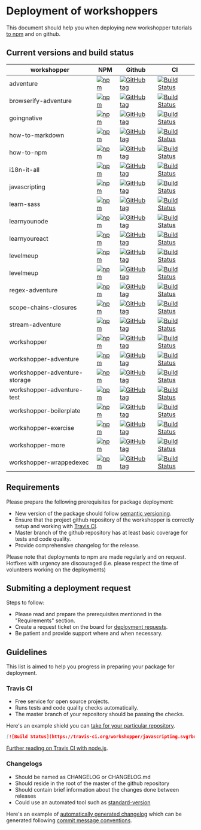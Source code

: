 # Deployment of workshoppers

This document should help you when deploying new workshopper tutorials [to npm](https://www.npmjs.com/org/workshopper) and on github.

## Current versions and build status

workshopper | NPM | Github | CI |
------------| --- | ------ | -- |
adventure   | [![npm](https://img.shields.io/npm/v/adventure.svg)](https://www.npmjs.com/package/adventure) | [![GitHub tag](https://img.shields.io/github/tag/workshopper/adventure.svg)](https://github.com/workshopper/adventure) | [![Build Status](https://travis-ci.org/workshopper/adventure.svg?branch=master)](https://travis-ci.org/workshopper/adventure)
browserify-adventure | [![npm](https://img.shields.io/npm/v/browserify-adventure.svg)](https://www.npmjs.com/package/browserify-adventure) | [![GitHub tag](https://img.shields.io/github/tag/workshopper/browserify-adventure.svg)](https://github.com/workshopper/browserify-adventure) | [![Build Status](https://travis-ci.org/workshopper/browserify-adventure.svg?branch=master)](https://travis-ci.org/workshopper/browserify-adventure)
goingnative | [![npm](https://img.shields.io/npm/v/goingnative.svg)]() | [![GitHub tag](https://img.shields.io/github/tag/workshopper/goingnative.svg)]() | [![Build Status](https://travis-ci.org/workshopper/goingnative.svg?branch=master)](https://travis-ci.org/workshopper/goingnative)
how-to-markdown | [![npm](https://img.shields.io/npm/v/how-to-markdown.svg)]() | [![GitHub tag](https://img.shields.io/github/tag/workshopper/how-to-markdown.svg)]() | [![Build Status](https://travis-ci.org/workshopper/how-to-markdown.svg?branch=master)](https://travis-ci.org/workshopper/how-to-markdown)
how-to-npm | [![npm](https://img.shields.io/npm/v/how-to-npm.svg)]() | [![GitHub tag](https://img.shields.io/github/tag/workshopper/how-to-npm.svg)]() | [![Build Status](https://travis-ci.org/workshopper/how-to-npm.svg?branch=master)](https://travis-ci.org/workshopper/how-to-npm)
i18n-it-all | [![npm](https://img.shields.io/npm/v/i18n-it-all.svg)]() | [![GitHub tag](https://img.shields.io/github/tag/workshopper/i18n-it-all.svg)]() | [![Build Status](https://travis-ci.org/workshopper/i18n-it-all.svg?branch=master)](https://travis-ci.org/workshopper/i18n-it-all)
javascripting | [![npm](https://img.shields.io/npm/v/javascripting.svg)]() | [![GitHub tag](https://img.shields.io/github/tag/workshopper/javascripting.svg)]() | [![Build Status](https://travis-ci.org/workshopper/javascripting.svg?branch=master)](https://travis-ci.org/workshopper/javascripting)
learn-sass | [![npm](https://img.shields.io/npm/v/learn-sass.svg)]() | [![GitHub tag](https://img.shields.io/github/tag/workshopper/learn-sass.svg)]() | [![Build Status](https://travis-ci.org/workshopper/learn-sass.svg?branch=master)](https://travis-ci.org/workshopper/learn-sass)
learnyounode | [![npm](https://img.shields.io/npm/v/learnyounode.svg)]() | [![GitHub tag](https://img.shields.io/github/tag/workshopper/learnyounode.svg)]() | [![Build Status](https://travis-ci.org/workshopper/learnyounode.svg?branch=master)](https://travis-ci.org/workshopper/learnyounode)
learnyoureact | [![npm](https://img.shields.io/npm/v/learnyoureact.svg)]() | [![GitHub tag](https://img.shields.io/github/tag/workshopper/learnyoureact.svg)]() | [![Build Status](https://travis-ci.org/workshopper/learnyoureact.svg?branch=master)](https://travis-ci.org/workshopper/learnyoureact)
levelmeup | [![npm](https://img.shields.io/npm/v/levelmeup.svg)]() | [![GitHub tag](https://img.shields.io/github/tag/workshopper/levelmeup.svg)]() | [![Build Status](https://travis-ci.org/workshopper/levelmeup.svg?branch=master)](https://travis-ci.org/workshopper/levelmeup)
levelmeup | [![npm](https://img.shields.io/npm/v/levelmeup.svg)]() | [![GitHub tag](https://img.shields.io/github/tag/workshopper/levelmeup.svg)]() | [![Build Status](https://travis-ci.org/workshopper/levelmeup.svg?branch=master)](https://travis-ci.org/workshopper/levelmeup)
regex-adventure | [![npm](https://img.shields.io/npm/v/regex-adventure.svg)]() | [![GitHub tag](https://img.shields.io/github/tag/workshopper/regex-adventure.svg)]() | [![Build Status](https://travis-ci.org/workshopper/regex-adventure.svg?branch=master)](https://travis-ci.org/workshopper/regex-adventure)
scope-chains-closures | [![npm](https://img.shields.io/npm/v/scope-chains-closures.svg)]() | [![GitHub tag](https://img.shields.io/github/tag/workshopper/scope-chains-closures.svg)]() | [![Build Status](https://travis-ci.org/workshopper/scope-chains-closures.svg?branch=master)](https://travis-ci.org/workshopper/scope-chains-closures)
stream-adventure | [![npm](https://img.shields.io/npm/v/stream-adventure.svg)]() | [![GitHub tag](https://img.shields.io/github/tag/workshopper/stream-adventure.svg)]() | [![Build Status](https://travis-ci.org/workshopper/stream-adventure.svg?branch=master)](https://travis-ci.org/workshopper/stream-adventure)
workshopper | [![npm](https://img.shields.io/npm/v/workshopper.svg)]() | [![GitHub tag](https://img.shields.io/github/tag/workshopper/workshopper.svg)]() | [![Build Status](https://travis-ci.org/workshopper/workshopper.svg?branch=master)](https://travis-ci.org/workshopper/workshopper)
workshopper-adventure | [![npm](https://img.shields.io/npm/v/workshopper-adventure.svg)]() | [![GitHub tag](https://img.shields.io/github/tag/workshopper/workshopper-adventure.svg)]() | [![Build Status](https://travis-ci.org/workshopper/workshopper-adventure.svg?branch=master)](https://travis-ci.org/workshopper/workshopper-adventure)
workshopper-adventure-storage | [![npm](https://img.shields.io/npm/v/workshopper-adventure-storage.svg)]() | [![GitHub tag](https://img.shields.io/github/tag/workshopper/workshopper-adventure-storage.svg)]() | [![Build Status](https://travis-ci.org/workshopper/workshopper-adventure-storage.svg?branch=master)](https://travis-ci.org/workshopper/workshopper-adventure-storage)
workshopper-adventure-test | [![npm](https://img.shields.io/npm/v/workshopper-adventure-test.svg)]() | [![GitHub tag](https://img.shields.io/github/tag/workshopper/workshopper-adventure-test.svg)]() | [![Build Status](https://travis-ci.org/workshopper/workshopper-adventure-test.svg?branch=master)](https://travis-ci.org/workshopper/workshopper-adventure-test)
workshopper-boilerplate | [![npm](https://img.shields.io/npm/v/workshopper-boilerplate.svg)]() | [![GitHub tag](https://img.shields.io/github/tag/workshopper/workshopper-boilerplate.svg)]() | [![Build Status](https://travis-ci.org/workshopper/workshopper-boilerplate.svg?branch=master)](https://travis-ci.org/workshopper/workshopper-boilerplate)
workshopper-exercise | [![npm](https://img.shields.io/npm/v/workshopper-exercise.svg)]() | [![GitHub tag](https://img.shields.io/github/tag/workshopper/workshopper-exercise.svg)]() | [![Build Status](https://travis-ci.org/workshopper/workshopper-exercise.svg?branch=master)](https://travis-ci.org/workshopper/workshopper-exercise)
workshopper-more | [![npm](https://img.shields.io/npm/v/workshopper-more.svg)]() | [![GitHub tag](https://img.shields.io/github/tag/workshopper/workshopper-more.svg)]() | [![Build Status](https://travis-ci.org/workshopper/workshopper-more.svg?branch=master)](https://travis-ci.org/workshopper/workshopper-more)
workshopper-wrappedexec | [![npm](https://img.shields.io/npm/v/workshopper-wrappedexec.svg)]() | [![GitHub tag](https://img.shields.io/github/tag/workshopper/workshopper-wrappedexec.svg)]() | [![Build Status](https://travis-ci.org/workshopper/workshopper-wrappedexec.svg?branch=master)](https://travis-ci.org/workshopper/workshopper-wrappedexec)

## Requirements

Please prepare the following prerequisites for package deployment:

- New version of the package should follow [semantic versioning](http://semver.org/).
- Ensure that the project github repository of the workshopper is correctly setup and working with [Travis CI](http://travis-ci.org/).
- Master branch of the github repository has at least basic coverage for tests and code quality.
- Provide comprehensive changelog for the release.

Please note that deployments to npm are made regularly and on request. Hotfixes with urgency are discouraged (i.e. please respect the time of volunteers working on the deployments)

## Submiting a deployment request

Steps to follow:
- Please read and prepare the prerequisites mentioned in the "Requirements" section.
- Create a request ticket on the board for [deployment requests](https://github.com/workshopper/org/projects/1).
- Be patient and provide support where and when necessary.

## Guidelines

This list is aimed to help you progress in preparing your package for deployment.

### Travis CI
- Free service for open source projects.
- Runs tests and code quality checks automatically.
- The master branch of your repository should be passing the checks.

Here's an example shield you can [take for your particular repository](https://docs.travis-ci.com/user/status-images/).
```md
[![Build Status](https://travis-ci.org/workshopper/javascripting.svg?branch=master)](https://travis-ci.org/workshopper/javascripting)
```
[Further reading on Travis CI with node.js](https://docs.travis-ci.com/user/languages/javascript-with-nodejs/).

### Changelogs
- Should be named as CHANGELOG or CHANGELOG.md
- Should reside in the root of the master of the github repository
- Should contain brief information about the changes done between releases
- Could use an automated tool such as [standard-version](https://github.com/conventional-changelog/standard-version)

Here's an example of [automatically generated changelog](https://github.com/angular/angular.js/blob/master/CHANGELOG.md) 
which can be generated following [commit message conventions](https://github.com/angular/angular.js/blob/master/CONTRIBUTING.md#commit).
